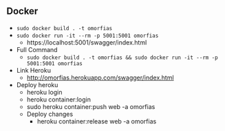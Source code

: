 ## Docker
* ```sudo docker build . -t omorfias```
* ```sudo docker run -it --rm -p 5001:5001 omorfias```
  * https://localhost:5001/swagger/index.html
* Full Command
  * ```sudo docker build . -t omorfias && sudo docker run -it --rm -p 5001:5001 omorfias```
* Link Heroku
  * http://omorfias.herokuapp.com/swagger/index.html
* Deploy heroku
  * heroku login
  * heroku container:login
  * sudo heroku container:push web -a omorfias
  * Deploy changes
    * heroku container:release web -a omorfias